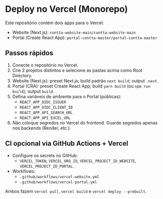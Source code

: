 # Deploy no Vercel (Monorepo)

Este repositório contém dois apps para o Vercel:

- Website (Next.js): `contta-website-main/contta-website-main`
- Portal (Create React App): `portal-contta-master/portal-contta-master`

## Passos rápidos

1. Conecte o repositório no Vercel.
2. Crie 2 projetos distintos e selecione as pastas acima como Root Directory.
3. Website (Next.js): preset Next.js; build padrão `next build`; output `.next`.
4. Portal (CRA): preset Create React App; build `yarn build` (ou `npm run build`); output `build`.
5. Defina variáveis de ambiente para o Portal (públicas):
   - `REACT_APP_OIDC_ISSUER`
   - `REACT_APP_OIDC_CLIENT_ID`
   - `REACT_APP_API_SEARCH_URL`
   - `REACT_APP_API_EXCEL_URL`
6. Não coloque segredos no Vercel do frontend. Guarde segredos apenas nos backends (Render, etc.).

## CI opcional via GitHub Actions + Vercel

- Configure os secrets no GitHub:
  - `VERCEL_TOKEN`, `VERCEL_ORG_ID`, `VERCEL_PROJECT_ID_WEBSITE`, `VERCEL_PROJECT_ID_PORTAL`.
- Workflows:
  - `.github/workflows/vercel-website.yml`
  - `.github/workflows/vercel-portal.yml`

Ambos fazem `vercel pull`, `vercel build` e `vercel deploy --prebuilt`.
